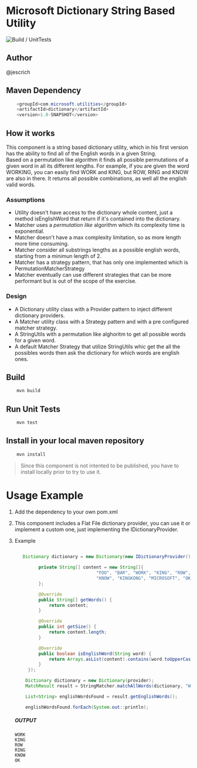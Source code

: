 # Microsoft Dictionary String Based Utility

![Build / UnitTests](https://github.com/jescrich/ms-utils-dictionary/workflows/Java%20CI%20with%20Maven/badge.svg)

## Author
@jescrich

## Maven Dependency
```java
    <groupId>com.microsoft.utilities</groupId>
    <artifactId>dictionary</artifactId>
    <version>1.0-SNAPSHOT</version>
```

## How it works

This component is a string based dictionary utility, which in his first version has the ability to find all of the English words in a given String.  
Based on a permutation like algorithm it finds all possible permutations of a given word in all its different lengths.
For example, if you are given the word WORKING, you can easily find WORK and KING, but ROW, RING and KNOW are also in there. 
It returns all possible combinations, as well all the english valid words.

### Assumptions

- Utility doesn't have access to the dictionary whole content, just a method isEnglishWord that return if it's contained into the dictionary.
- Matcher uses a *permutation like* algorithm which its complexity time is exponential.
- Matcher doesn't have a max complexity limitation, so as more length more time consuming.
- Matcher consider all substrings lengths as a possible english words, starting from a minimun length of 2.
- Matcher has a strategy pattern, that has only one implemented which is PermutationMatcherStrategy
- Matcher eventually can use different strategies that can be more performant but is out of the scope of the exercise.

### Design

- A Dictionary utility class with a Provider pattern to inject different dictionary providers.
- A Matcher utility class with a Strategy pattern and with a pre configured matcher strategy.
- A StringUtils with a permutation like alghoritm to get all possible words for a given word.
- A default Matcher Strategy that utilize StringUtils whic get the all the possibles words then ask the dictionary for which words are english ones.

## Build
```java
    mvn build
```

## Run Unit Tests
```java
    mvn test
```

## Install in your local maven repository
```java
    mvn install
```
> Since this component is not intented to be published, you have to install locally prior to try to use it.

# Usage Example

1. Add the dependency to your own pom.xml

2. This component includes a Flat File dictionary provider, you can use it or implement a custom one, just implementing the IDictionaryProvider.

3. Example

    ```java

       Dictionary dictionary = new Dictionary(new IDictionaryProvider() {
                         
             private String[] content = new String[]{
                                   "FOO", "BAR", "WORK", "KING", "ROW", "RING", 
                                   "KNOW", "KINGKONG", "MICROSOFT", "OK"
             };
 
             @Override
             public String[] getWords() {
                 return content;
             }
 
             @Override
             public int getSize() {
                 return content.length;
             }
 
             @Override
             public boolean isEnglishWord(String word) {
                 return Arrays.asList(content).contains(word.toUpperCase());
             }
         });
   
        Dictionary dictionary = new Dictionary(provider);
        MatchResult result = StringMatcher.matchAllWords(dictionary, "WORKING");
   
        List<String> englishWordsFound = result.getEnglishWords();
   
        englishWordsFound.forEach(System.out::println);
    ```
   
   ##### OUTPUT
   
   ```
   WORK
   KING
   ROW
   RING
   KNOW
   OK
   ```
